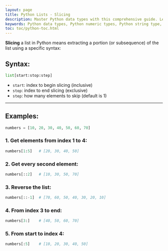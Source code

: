 ```yaml
---
layout: page
title: Python Lists - Slicing 
description: Master Python data types with this comprehensive guide. Learn about numeric, string, boolean, and collection data types with examples, exercises, and tasks. Perfect for beginners and professionals to enhance their Python programming skills.  
keywords: Python data types, Python numeric types, Python string type, Python boolean type, Python collection types, Python data type examples, Python data type exercises, Python programming for beginners, learn Python data types, Python coding tasks
toc: toc/python-toc.html
---
```


**Slicing** a list in Python means extracting a portion (or subsequence) of the list using a specific syntax:

## **Syntax:**

```python
list[start:stop:step]
```

* `start`: index to begin slicing (inclusive)
* `stop`: index to end slicing (exclusive)
* `step`: how many elements to skip (default is 1)

---

## **Examples:**

```python
numbers = [10, 20, 30, 40, 50, 60, 70]
```

### 1. Get elements from index 1 to 4:

```python
numbers[1:5]   # [20, 30, 40, 50]
```

### 2. Get every second element:

```python
numbers[::2]   # [10, 30, 50, 70]
```

### 3. Reverse the list:

```python
numbers[::-1]  # [70, 60, 50, 40, 30, 20, 10]
```

### 4. From index 3 to end:

```python
numbers[3:]    # [40, 50, 60, 70]
```

### 5. From start to index 4:

```python
numbers[:5]    # [10, 20, 30, 40, 50]
```


